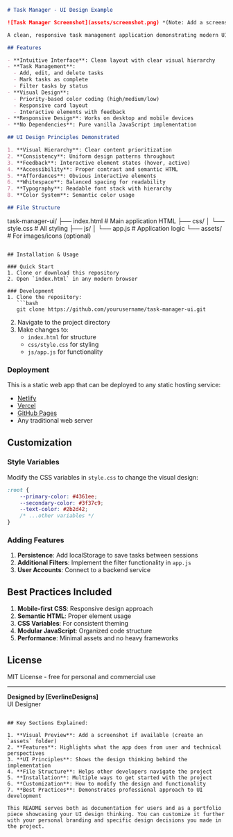 ```markdown
# Task Manager - UI Design Example

![Task Manager Screenshot](assets/screenshot.png) *(Note: Add a screenshot if available)*

A clean, responsive task management application demonstrating modern UI design principles. Built with HTML5, CSS3, and vanilla JavaScript.

## Features

- **Intuitive Interface**: Clean layout with clear visual hierarchy
- **Task Management**:
  - Add, edit, and delete tasks
  - Mark tasks as complete
  - Filter tasks by status
- **Visual Design**:
  - Priority-based color coding (high/medium/low)
  - Responsive card layout
  - Interactive elements with feedback
- **Responsive Design**: Works on desktop and mobile devices
- **No Dependencies**: Pure vanilla JavaScript implementation

## UI Design Principles Demonstrated

1. **Visual Hierarchy**: Clear content prioritization
2. **Consistency**: Uniform design patterns throughout
3. **Feedback**: Interactive element states (hover, active)
4. **Accessibility**: Proper contrast and semantic HTML
5. **Affordances**: Obvious interactive elements
6. **Whitespace**: Balanced spacing for readability
7. **Typography**: Readable font stack with hierarchy
8. **Color System**: Semantic color usage

## File Structure

```
task-manager-ui/
├── index.html          # Main application HTML
├── css/
│   └── style.css       # All styling
├── js/
│   └── app.js          # Application logic
└── assets/             # For images/icons (optional)
```

## Installation & Usage

### Quick Start
1. Clone or download this repository
2. Open `index.html` in any modern browser

### Development
1. Clone the repository:
   ```bash
   git clone https://github.com/yourusername/task-manager-ui.git
   ```
2. Navigate to the project directory
3. Make changes to:
   - `index.html` for structure
   - `css/style.css` for styling
   - `js/app.js` for functionality

### Deployment
This is a static web app that can be deployed to any static hosting service:
- [Netlify](https://www.netlify.com/)
- [Vercel](https://vercel.com/)
- [GitHub Pages](https://pages.github.com/)
- Any traditional web server

## Customization

### Style Variables
Modify the CSS variables in `style.css` to change the visual design:
```css
:root {
    --primary-color: #4361ee;
    --secondary-color: #3f37c9;
    --text-color: #2b2d42;
    /* ...other variables */
}
```

### Adding Features
1. **Persistence**: Add localStorage to save tasks between sessions
2. **Additional Filters**: Implement the filter functionality in `app.js`
3. **User Accounts**: Connect to a backend service

## Best Practices Included

1. **Mobile-first CSS**: Responsive design approach
2. **Semantic HTML**: Proper element usage
3. **CSS Variables**: For consistent theming
4. **Modular JavaScript**: Organized code structure
5. **Performance**: Minimal assets and no heavy frameworks

## License

MIT License - free for personal and commercial use

---

**Designed by [EverlineDesigns]**  
UI Designer
```

## Key Sections Explained:

1. **Visual Preview**: Add a screenshot if available (create an `assets` folder)
2. **Features**: Highlights what the app does from user and technical perspectives
3. **UI Principles**: Shows the design thinking behind the implementation
4. **File Structure**: Helps other developers navigate the project
5. **Installation**: Multiple ways to get started with the project
6. **Customization**: How to modify the design and functionality
7. **Best Practices**: Demonstrates professional approach to UI development

This README serves both as documentation for users and as a portfolio piece showcasing your UI design thinking. You can customize it further with your personal branding and specific design decisions you made in the project.
